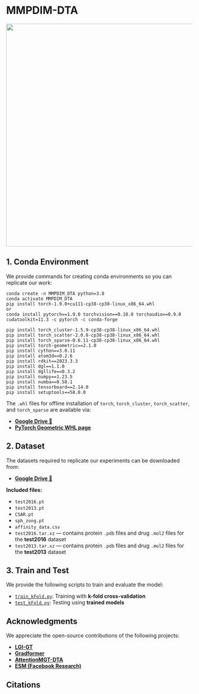 # MMPDIM-DTA

  <div align="center">
  <img src="https://raw.githubusercontent.com/zhc-moushang/MMPDIM-DTA/main/Fig/model.jpg" width="600">
  </div>
  
## 1. Conda Environment
We provide commands for creating conda environments so you can replicate our work:
```
conda create -n MMPDIM_DTA python=3.8
conda activate MMPDIM_DTA
pip install torch-1.9.0+cu111-cp38-cp38-linux_x86_64.whl
or
conda install pytorch==1.9.0 torchvision==0.10.0 torchaudio==0.9.0 cudatoolkit=11.3 -c pytorch -c conda-forge

pip install torch_cluster-1.5.9-cp38-cp38-linux_x86_64.whl
pip install torch_scatter-2.0.8-cp38-cp38-linux_x86_64.whl
pip install torch_sparse-0.6.11-cp38-cp38-linux_x86_64.whl
pip install torch-geometric==2.1.0
pip install cython==3.0.11
pip install atom3d==0.2.6
pip install rdkit==2023.3.3
pip install dgl==1.1.0
pip install dgllife==0.3.2
pip install numpy==1.23.5
pip install numba==0.58.1
pip install tensorboard==2.14.0
pip install setuptools==58.0.0
```
The `.whl` files for offline installation of `torch`, `torch_cluster`, `torch_scatter`, and `torch_sparse` are available via:

- [**Google Drive 📁**](https://drive.google.com/drive/folders/1SyVzxgTGPr9dtBRbexzlLA5PMmUuJKPl?usp=sharing)
- [**PyTorch Geometric WHL page**](https://pytorch-geometric.com/whl/)
## 2. Dataset

The datasets required to replicate our experiments can be downloaded from:

- [**Google Drive 📁**](https://drive.google.com/drive/folders/1SyVzxgTGPr9dtBRbexzlLA5PMmUuJKPl?usp=sharing)

**Included files:**

- `test2016.pt`
- `test2013.pt`
- `CSAR.pt`
- `sph_zong.pt`
- `affinity_data.csv`
- `test2016.tar.xz` — contains protein `.pdb` files and drug `.mol2` files for the **test2016** dataset
- `test2013.tar.xz` — contains protein `.pdb` files and drug `.mol2` files for the **test2013** dataset
## 3. Train and Test

We provide the following scripts to train and evaluate the model:

- [`train_kFold.py`](train_kFold.py): Training with **k-fold cross-validation**
- [`test_kFold.py`](test_kFold.py): Testing using **trained models**

## Acknowledgments

We appreciate the open-source contributions of the following projects:

- [**LGI-GT**](https://github.com/shuoyinn/LGI-GT)
- [**Gradformer**](https://github.com/LiuChuang0059/Gradformer)
- [**AttentionMGT-DTA**](https://github.com/JK-Liu7/AttentionMGT-DTA)
- [**ESM (Facebook Research)**](https://github.com/facebookresearch/esm)
## Citations
```
```
